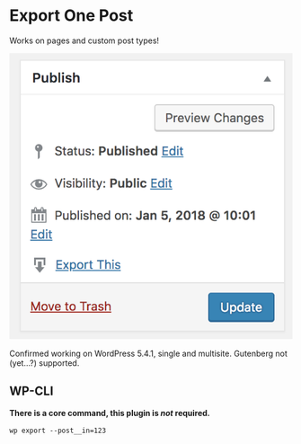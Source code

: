 # Export One Post

Works on pages and custom post types!

![screenshot](screenshot.png)


Confirmed working on WordPress 5.4.1, single and multisite. Gutenberg not (yet...?) supported.

## WP-CLI

**There is a core command, this plugin is *not* required.**

```
wp export --post__in=123
```